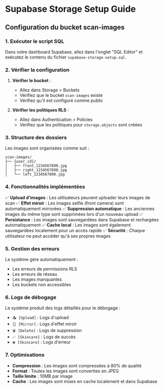 # Supabase Storage Setup Guide

## Configuration du bucket scan-images

### 1. Exécuter le script SQL

Dans votre dashboard Supabase, allez dans l'onglet "SQL Editor" et exécutez le contenu du fichier `supabase-storage-setup.sql`.

### 2. Vérifier la configuration

1. **Vérifier le bucket** :
   - Allez dans Storage > Buckets
   - Vérifiez que le bucket `scan-images` existe
   - Vérifiez qu'il est configuré comme public

2. **Vérifier les politiques RLS** :
   - Allez dans Authentication > Policies
   - Vérifiez que les politiques pour `storage.objects` sont créées

### 3. Structure des dossiers

Les images sont organisées comme suit :
```
scan-images/
├── {user_id}/
│   ├── front_1234567890.jpg
│   ├── right_1234567890.jpg
│   └── left_1234567890.jpg
```

### 4. Fonctionnalités implémentées

✅ **Upload d'images** : Les utilisateurs peuvent uploader leurs images de scan
✅ **Effet miroir** : Les images selfie (front camera) sont automatiquement mirrorées
✅ **Suppression automatique** : Les anciennes images du même type sont supprimées lors d'un nouveau upload
✅ **Persistance** : Les images sont sauvegardées dans Supabase et rechargées automatiquement
✅ **Cache local** : Les images sont également sauvegardées localement pour un accès rapide
✅ **Sécurité** : Chaque utilisateur ne peut accéder qu'à ses propres images

### 5. Gestion des erreurs

Le système gère automatiquement :
- Les erreurs de permissions RLS
- Les erreurs de réseau
- Les images manquantes
- Les buckets non accessibles

### 6. Logs de débogage

Le système produit des logs détaillés pour le débogage :
- `📤 [Upload]` : Logs d'upload
- `🪞 [Mirror]` : Logs d'effet miroir
- `🗑️ [Delete]` : Logs de suppression
- `✅ [Skincare]` : Logs de succès
- `❌ [Skincare]` : Logs d'erreur

### 7. Optimisations

- **Compression** : Les images sont compressées à 80% de qualité
- **Format** : Toutes les images sont converties en JPEG
- **Taille limite** : 10MB par image
- **Cache** : Les images sont mises en cache localement et dans Supabase
